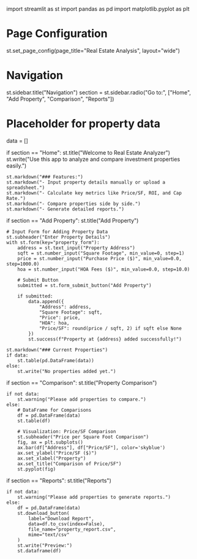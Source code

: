 import streamlit as st
import pandas as pd
import matplotlib.pyplot as plt

# Page Configuration
st.set_page_config(page_title="Real Estate Analysis", layout="wide")

# Navigation
st.sidebar.title("Navigation")
section = st.sidebar.radio("Go to:", ["Home", "Add Property", "Comparison", "Reports"])

# Placeholder for property data
data = []

if section == "Home":
    st.title("Welcome to Real Estate Analyzer")
    st.write("Use this app to analyze and compare investment properties easily.")

    st.markdown("### Features:")
    st.markdown("- Input property details manually or upload a spreadsheet.")
    st.markdown("- Calculate key metrics like Price/SF, ROI, and Cap Rate.")
    st.markdown("- Compare properties side by side.")
    st.markdown("- Generate detailed reports.")

if section == "Add Property":
    st.title("Add Property")

    # Input Form for Adding Property Data
    st.subheader("Enter Property Details")
    with st.form(key="property_form"):
        address = st.text_input("Property Address")
        sqft = st.number_input("Square Footage", min_value=0, step=1)
        price = st.number_input("Purchase Price ($)", min_value=0.0, step=1000.0)
        hoa = st.number_input("HOA Fees ($)", min_value=0.0, step=10.0)

        # Submit Button
        submitted = st.form_submit_button("Add Property")

        if submitted:
            data.append({
                "Address": address,
                "Square Footage": sqft,
                "Price": price,
                "HOA": hoa,
                "Price/SF": round(price / sqft, 2) if sqft else None
            })
            st.success(f"Property at {address} added successfully!")

    st.markdown("### Current Properties")
    if data:
        st.table(pd.DataFrame(data))
    else:
        st.write("No properties added yet.")

if section == "Comparison":
    st.title("Property Comparison")

    if not data:
        st.warning("Please add properties to compare.")
    else:
        # DataFrame for Comparisons
        df = pd.DataFrame(data)
        st.table(df)

        # Visualization: Price/SF Comparison
        st.subheader("Price per Square Foot Comparison")
        fig, ax = plt.subplots()
        ax.bar(df["Address"], df["Price/SF"], color='skyblue')
        ax.set_ylabel("Price/SF ($)")
        ax.set_xlabel("Property")
        ax.set_title("Comparison of Price/SF")
        st.pyplot(fig)

if section == "Reports":
    st.title("Reports")

    if not data:
        st.warning("Please add properties to generate reports.")
    else:
        df = pd.DataFrame(data)
        st.download_button(
            label="Download Report",
            data=df.to_csv(index=False),
            file_name="property_report.csv",
            mime="text/csv"
        )
        st.write("Preview:")
        st.dataframe(df)
